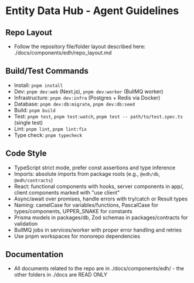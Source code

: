 # Entity Data Hub - Agent Guidelines

## Repo Layout
- Follow the repository file/folder layout described here: ./docs/components/edh/repo_layout.md

## Build/Test Commands
- Install: `pnpm install`
- Dev: `pnpm dev:web` (Next.js), `pnpm dev:worker` (BullMQ worker)
- Infrastructure: `pnpm dev:infra` (Postgres + Redis via Docker)
- Database: `pnpm dev:db:migrate`, `pnpm dev:db:seed`
- Build: `pnpm build`
- Test: `pnpm test`, `pnpm test:watch`, `pnpm test -- path/to/test.spec.ts` (single test)
- Lint: `pnpm lint`, `pnpm lint:fix`
- Type check: `pnpm typecheck`

## Code Style
- TypeScript strict mode, prefer const assertions and type inference
- Imports: absolute imports from package roots (e.g., `@edh/db`, `@edh/contracts`)
- React: functional components with hooks, server components in app/, client components marked with "use client"
- Async/await over promises, handle errors with try/catch or Result types
- Naming: camelCase for variables/functions, PascalCase for types/components, UPPER_SNAKE for constants
- Prisma models in packages/db, Zod schemas in packages/contracts for validation
- BullMQ jobs in services/worker with proper error handling and retries
- Use pnpm workspaces for monorepo dependencies

## Documentation
- All documents related to the repo are in ./docs/components/edh/ - the other folders in ./docs are READ ONLY
